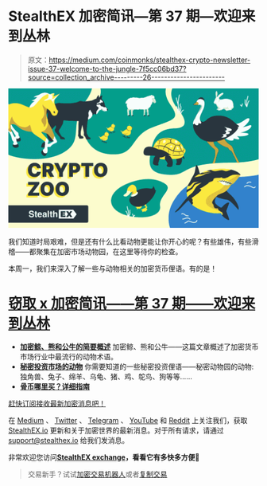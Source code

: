 # StealthEX 加密简讯—第 37 期—欢迎来到丛林

> 原文：<https://medium.com/coinmonks/stealthex-crypto-newsletter-issue-37-welcome-to-the-jungle-7f5cc06bd37?source=collection_archive---------26----------------------->

![](img/6f57085271f98f7aa3e4bc1b93b4ebd7.png)

我们知道时局艰难，但是还有什么比看动物更能让你开心的呢？有些雄伟，有些滑稽——都聚集在加密市场动物园，在这里等待你的检查。

本周一，我们来深入了解一些与动物相关的加密货币俚语。有的是！

# [窃取 x 加密简讯——第 37 期——欢迎来到丛林](https://www.getrevue.co/profile/stealthex_io/issues/stealthex-crypto-newsletter-issue-37-welcome-to-the-jungle-1459098)

*   [**加密鲸、熊和公牛的简要概述**](https://stealthex.io/blog/a-brief-overview-of-crypto-whale-bull-and-bear/)
    加密鲸、熊和公牛——这篇文章概述了加密货币市场行业中最流行的动物术语。
*   [**秘密投资市场的动物**](https://stealthex.io/blog/animals-in-the-crypto-investing-market/)
    你需要知道的一些秘密投资俚语——秘密动物园的动物:独角兽、兔子、绵羊、乌龟、猪、鸡、鸵鸟、狗等等……
*   [**骨币哪里买？详细指南**](https://stealthex.io/blog/where-to-buy-bone-coin-guide-on-how-to-buy-bone-shibaswap-crypto/)

[赶快订阅接收最新加密消息吧！](https://www.getrevue.co/profile/stealthex_io)

在 [Medium](https://stealthex-io.medium.com/) 、 [Twitter](https://twitter.com/Stealthex_io) 、 [Telegram](https://t.me/StealthEX) 、 [YouTube](https://www.youtube.com/channel/UCeES_XBesX76ge7xf1meuSw) 和 [Reddit](https://www.reddit.com/user/Stealthex_io) 上关注我们，获取 [StealthEX.io](https://stealthex.io/) 更新和关于加密世界的最新消息。对于所有请求，请通过 support@stealthex.io 给我们发消息。

非常欢迎您访问[**StealthEX exchange**](https://stealthex.io/)**，看看它有多快多方便💛**

> 交易新手？试试[加密交易机器人](/coinmonks/crypto-trading-bot-c2ffce8acb2a)或者[复制交易](/coinmonks/top-10-crypto-copy-trading-platforms-for-beginners-d0c37c7d698c)
